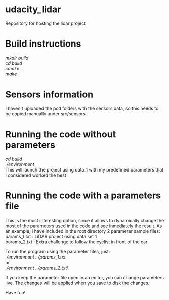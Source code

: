 # udacity_lidar
Repository for hosting the lidar project

Build instructions
====================
*mkdir build\
cd build\
cmake ..\
make*


Sensors information
====================
I haven't uploaded the pcd folders with the sensors data, so this needs to be copied manually under src/sensors.

Running the code without parameters
====================================
*cd build\
./environment*\
This will launch the project using data_1 with my predefined parameters that I considered worked the best

Running the code with a parameters file
=======================================
This is the most interesting option, since it allows to dynamically change the most of the parameters used in the code and see inmediately the result. As an example, I have included in the root directory 2 parameter sample files:\
params_1.txt : LiDAR project using data set 1\
params_2.txt : Extra challenge to follow the cyclist in front of the car

To run the program using the parameter files, just:\
*./environment ../params_1.txt*\
or\
*./environment ../params_2.txt*\

If you keep the parameter file open in an editor, you can change parameters live. The changes will be applied when you save to disk the changes.

Have fun!


